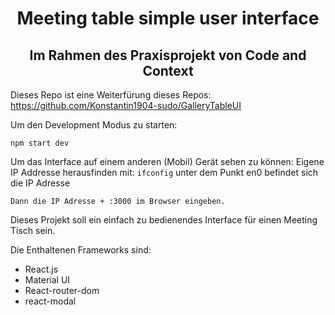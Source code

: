 <h1 align="center">
Meeting table simple user interface
</h1>
<h2 align="center">
Im Rahmen des Praxisprojekt von Code and Context
</h2>

Dieses Repo ist eine Weiterfürung dieses Repos: https://github.com/Konstantin1904-sudo/GalleryTableUI

Um den Development Modus zu starten:

```
npm start dev
```

Um das Interface auf einem anderen (Mobil) Gerät sehen zu können:
    Eigene IP Addresse herausfinden mit:
    ```
    ifconfig
    ```
    unter dem Punkt en0 befindet sich die IP Adresse
    
    Dann die IP Adresse + :3000 im Browser eingeben. 

Dieses Projekt soll ein einfach zu bedienendes Interface für einen Meeting Tisch sein.

Die Enthaltenen Frameworks sind:

* React.js
* Material UI
* React-router-dom
* react-modal
  